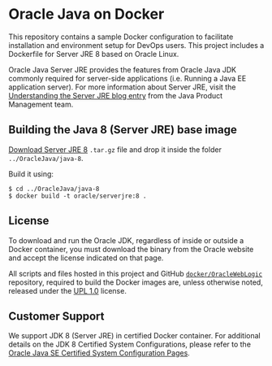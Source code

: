 Oracle Java on Docker
=====
This repository contains a sample Docker configuration to facilitate installation and environment setup for DevOps users. This project includes a Dockerfile for Server JRE 8 based on Oracle Linux.

Oracle Java Server JRE provides the features from Oracle Java JDK commonly required for server-side applications (i.e. Running a Java EE application server). For more information about Server JRE, visit the [Understanding the Server JRE blog entry](https://blogs.oracle.com/java-platform-group/understanding-the-server-jre) from the Java Product Management team.

## Building the Java 8 (Server JRE) base image
[Download Server JRE 8](http://www.oracle.com/technetwork/java/javase/downloads/server-jre8-downloads-2133154.html) `.tar.gz` file and drop it inside the folder `../OracleJava/java-8`.

Build it using:

```
$ cd ../OracleJava/java-8
$ docker build -t oracle/serverjre:8 .
```

## License
To download and run the Oracle JDK, regardless of inside or outside a Docker container, you must download the binary from the Oracle website and accept the license indicated on that page.

All scripts and files hosted in this project and GitHub [`docker/OracleWebLogic`](./) repository, required to build the Docker images are, unless otherwise noted, released under the [UPL 1.0](https://oss.oracle.com/licenses/upl/) license.

## Customer Support
We support JDK 8 (Server JRE) in certified Docker container. For additional details on the JDK 8 Certified System Configurations, please refer to the [Oracle Java SE Certified System Configuration Pages](https://www.oracle.com/technetwork/java/javaseproducts/documentation/index.html#sysconfig).
